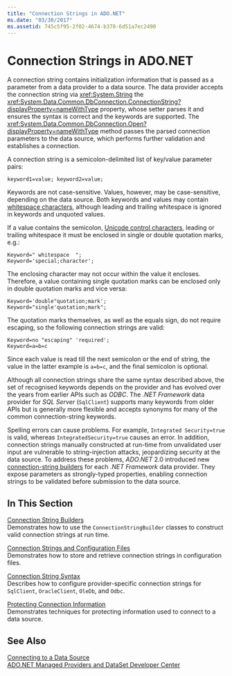 ```yaml
---
title: "Connection Strings in ADO.NET"
ms.date: "03/30/2017"
ms.assetid: 745c5f95-2f02-4674-b378-6d51a7ec2490
---
```

# Connection Strings in ADO.NET

A connection string contains initialization information that is passed as a parameter from a data provider to a data source. The data provider accepts the connection string via <xref:System.String> the <xref:System.Data.Common.DbConnection.ConnectionString?displayProperty=nameWithType> property, whose setter parses it and ensures the syntax is correct and the keywords are supported.
The <xref:System.Data.Common.DbConnection.Open?displayProperty=nameWithType> method passes the parsed connection parameters to the data source, which performs further validation and establishes a connection.

A connection string is a semicolon-delimited list of key/value parameter pairs:
  
	keyword1=value; keyword2=value;
  
Keywords are not case-sensitive. Values, however, may be case-sensitive, depending on the data source. Both keywords and values may contain [whitespace characters](https://en.wikipedia.org/wiki/Whitespace_character#Unicode), although leading and trailing whitespace is ignored in keywords and unquoted values.

If a value contains the semicolon, [Unicode control characters](https://en.wikipedia.org/wiki/Unicode_control_characters), leading or trailing whitespace it must be enclosed in single or double quotation marks, e.g.:

	Keyword=" whitespace  ";
	Keyword='special;character';

The enclosing character may not occur within the value it encloses. Therefore, a value containing single quotation marks can be enclosed only in double quotation marks and vice versa:

	Keyword='double"quotation;mark';
	Keyword="single'quotation;mark";

The quotation marks themselves, as well as the equals sign, do not require escaping, so the following connection strings are valid:

	Keyword=no "escaping" 'required';
	Keyword=a=b=c

Since each value is read till the next semicolon or the end of string, the value in the latter example is `a=b=c`, and the final semicolon is optional.

Although all connection strings share the same syntax described above, the set of recognised keywords depends on the provider and has evolved over the years from earlier APIs such as *ODBC*. The *.NET Framework* data provider for *SQL Server* (`SqlClient`) supports many keywords from older APIs but is generally more flexible and accepts synonyms for many of the common connection-string keywords.

Spelling errors can cause problems. For example, `Integrated Security=true` is valid, whereas `IntegratedSecurity=true` causes an error. In addition, connection strings manually constructed at run-time from unvalidated user input are vulnerable to string-injection attacks, jeopardizing security at the data source. To address these problems, *ADO.NET* 2.0 introduced new [connection-string builders](../../../../docs/framework/data/adonet/connection-string-builders.md) for each *.NET Framework* data provider. They expose parameters as strongly-typed properties, enabling connection strings to be validated before submission to the data source.

## In This Section  
 [Connection String Builders](../../../../docs/framework/data/adonet/connection-string-builders.md)  
 Demonstrates how to use the `ConnectionStringBuilder` classes to construct valid connection strings at run time.
  
 [Connection Strings and Configuration Files](../../../../docs/framework/data/adonet/connection-strings-and-configuration-files.md)  
 Demonstrates how to store and retrieve connection strings in configuration files.
  
 [Connection String Syntax](../../../../docs/framework/data/adonet/connection-string-syntax.md)  
 Describes how to configure provider-specific connection strings for `SqlClient`, `OracleClient`, `OleDb`, and `Odbc`.
  
 [Protecting Connection Information](../../../../docs/framework/data/adonet/protecting-connection-information.md)  
 Demonstrates techniques for protecting information used to connect to a data source.
  
## See Also  
 [Connecting to a Data Source](/cpp/data/odbc/connecting-to-a-data-source)  
 [ADO.NET Managed Providers and DataSet Developer Center](https://go.microsoft.com/fwlink/?LinkId=217917)
